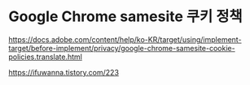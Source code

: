 # Google Chrome samesite 쿠키 정책

https://docs.adobe.com/content/help/ko-KR/target/using/implement-target/before-implement/privacy/google-chrome-samesite-cookie-policies.translate.html



https://ifuwanna.tistory.com/223

